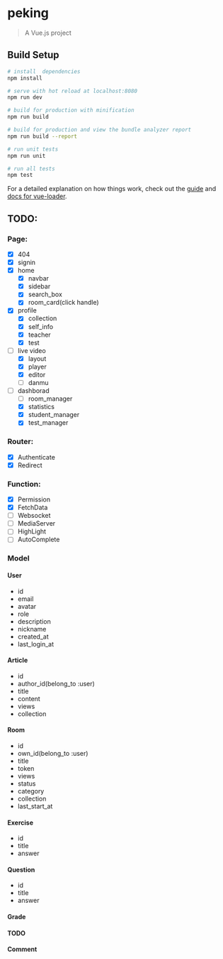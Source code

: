 # peking

> A Vue.js project

## Build Setup

``` bash
# install  dependencies
npm install

# serve with hot reload at localhost:8080
npm run dev

# build for production with minification
npm run build

# build for production and view the bundle analyzer report
npm run build --report

# run unit tests
npm run unit

# run all tests
npm test
```

For a detailed explanation on how things work, check out the [guide](http://vuejs-templates.github.io/webpack/) and [docs for vue-loader](http://vuejs.github.io/vue-loader).


## TODO:

### Page:
- [x] 404
- [x] signin
- [x] home
  - [x] navbar
  - [x] sidebar
  - [x] search_box
  - [x] room_card(click handle)
- [x] profile
  - [x] collection
  - [x] self_info
  - [x] teacher
  - [x] test
- [ ] live video
  - [x] layout
  - [x] player
  - [x] editor
  - [ ] danmu
- [ ] dashborad
  - [ ] room_manager
  - [x] statistics
  - [x] student_manager
  - [x] test_manager

### Router:
- [x] Authenticate
- [x] Redirect

### Function:
- [x] Permission
- [x] FetchData
- [ ] Websocket
- [ ] MediaServer
- [ ] HighLight
- [ ] AutoComplete

### Model
#### User
- id
- email
- avatar
- role
- description
- nickname
- created_at
- last_login_at


#### Article
- id
- author_id(belong_to :user)
- title
- content
- views
- collection

#### Room
- id
- own_id(belong_to :user)
- title
- token
- views
- status
- category
- collection
- last_start_at

#### Exercise
- id
- title
- answer

#### Question
- id
- title
- answer

#### Grade

#### TODO

#### Comment
